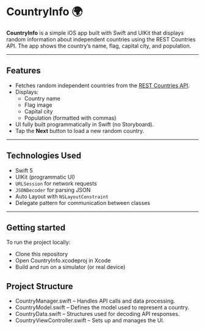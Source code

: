 # CountryInfo 🌍

**CountryInfo** is a simple iOS app built with Swift and UIKit that displays random information about independent countries using the REST Countries API. The app shows the country’s name, flag, capital city, and population.

---

## Features

- Fetches random independent countries from the [REST Countries API](https://restcountries.com).
- Displays:
  - Country name  
  - Flag image  
  - Capital city  
  - Population (formatted with commas)
- UI fully built programmatically in Swift (no Storyboard).
- Tap the **Next** button to load a new random country.

---

## Technologies Used

- Swift 5
- UIKit (programmatic UI)
- `URLSession` for network requests
- `JSONDecoder` for parsing JSON
- Auto Layout with `NSLayoutConstraint`
- Delegate pattern for communication between classes

---

## Getting started

To run the project locally:

- Clone this repository
- Open CountryInfo.xcodeproj in Xcode
- Build and run on a simulator (or real device)

## Project Structure
- CountryManager.swift – Handles API calls and data processing.
- CountryModel.swift – Defines the model used to represent a country.
- CountryData.swift – Structures used for decoding API responses.
- CountryViewController.swift – Sets up and manages the UI.
